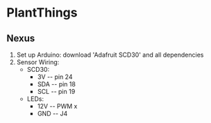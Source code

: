 # PlantThings
## Nexus 
1. Set up Arduino: download 'Adafruit SCD30' and all dependencies 
2. Sensor Wiring: 
    - SCD30: 
        - 3V -- pin 24
        - SDA -- pin 18
        - SCL -- pin 19
    - LEDs: 
        - 12V -- PWM x 
        - GND -- J4
